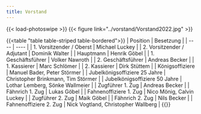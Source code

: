 ```yaml
---
title: Vorstand
---
```


{{< load-photoswipe >}}
{{< figure link="../vorstand/Vorstand2022.jpg" >}}

{{<table "table table-striped table-bordered">}}
| Position | Besetzung |
| ---- | ---- |
| 1. Vorsitzender / Oberst | Michael Luckey |
| 2. Vorsitzender / Adjutant | Dominik Walter |
| Hauptmann | Henrik Göbel |
| 1. Geschäftsführer | Volker Nawroth |
| 2. Geschäftsführer | Andreas Becker |
| 1. Kassierer | Marc Schlömer |
| 2. Kassierer | Dirk Stüttem |
| Königsoffiziere | Manuel Bader, Peter Störmer |
| Jubelkönigsoffiziere 25 Jahre | Christopher Brinkmann, Tim Störmer |
| Jubelkönigsoffiziere 50 Jahre | Lothar Lemberg, Sönke Wallmeier |
| Zugführer 1. Zug | Andreas Becker |
| Fähnrich 1. Zug |  Lukas Göbel |
| Fahnenoffiziere 1. Zug | Nico Mönig, Calvin Luckey |
| Zugführer 2. Zug | Maik Göbel |
| Fähnrich 2. Zug | Nils Becker |
| Fahnenoffiziere 2. Zug | Nick Vogtland, Christopher Wallberg |
{{</table>}}
